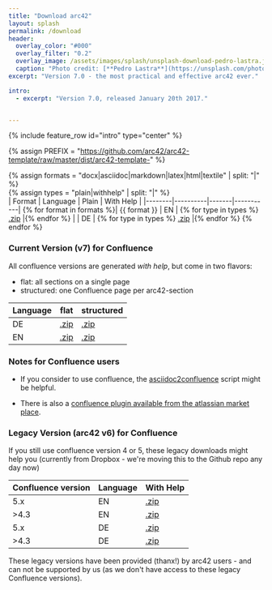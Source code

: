 ```yaml
---
title: "Download arc42"
layout: splash
permalink: /download
header:
  overlay_color: "#000"
  overlay_filter: "0.2"
  overlay_image: /assets/images/splash/unsplash-download-pedro-lastra.jpg
  caption: "Photo credit: [**Pedro Lastra**](https://unsplash.com/photos/5g8dJvtYRYA/)"
excerpt: "Version 7.0 - the most practical and effective arc42 ever."

intro:
  - excerpt: "Version 7.0, released January 20th 2017."


---
```


{% include feature_row id="intro" type="center" %}

{% assign PREFIX = "https://github.com/arc42/arc42-template/raw/master/dist/arc42-template-" %}

{% assign formats = "docx|asciidoc|markdown|latex|html|textile" | split: "|"  %}  
{% assign types = "plain|withhelp" | split: "|"  %}  
| Format | Language | Plain | With Help |
|--------|----------|-------|-----------|
{% for format in formats %}| {{ format }} | EN | {% for type in types %} [.zip]({{PREFIX}}EN-{{type}}-{{format}}.zip) |{% endfor %}
|  | DE | {% for type in types %} [.zip]({{PREFIX}}DE-{{type}}-{{format}}.zip) |{% endfor %}
{% endfor %}

### Current Version (v7) for Confluence
All confluence versions are generated _with help_, but come in
two flavors:


* flat: all sections on a single page
* structured: one Confluence page per arc42-section



| Language | flat | structured |
|----------|------|------------|
| DE | [.zip]({{PREFIX}}DE-withhelp-confluenceFlat.zip) | [.zip]({{PREFIX}}DE-withhelp-confluenceStructured.zip) |
| EN | [.zip]({{PREFIX}}EN-withhelp-confluenceFlat.zip) | [.zip]({{URL_PREFIX}}EN-withhelp-confluenceStructured.zip) |


### Notes for Confluence users

* If you consider to use confluence, the [asciidoc2confluence](https://github.com/rdmueller/asciidoc2confluence) script might be helpful.

* There is also a [confluence plugin available from the atlassian market place](https://marketplace.atlassian.com/plugins/com.networkedassets.plugins.space-blueprint/server/overview).


### Legacy Version (arc42 v6) for Confluence  

If you still use confluence version 4 or 5, these legacy downloads might help you
(currently from Dropbox - we're moving this to the Github repo any day now)

| Confluence version | Language  | With Help |
|--------|-----------|-----------|
|5.x | EN |  [.zip](https://www.dropbox.com/s/yvlkkozpt36rovr/templateEN-V6-confluence-53.xml.zip?dl=0)|
|>4.3 | EN | [.zip](https://www.dropbox.com/s/9ss7s1h24ikyx5d/templateEN-V6-confluence-43.xml.zip?dl=0)|
|5.x | DE | [.zip](https://www.dropbox.com/s/phz6fgdas2p320a/templateDE-V6-confluence-53.xml.zip?dl=0)|
|>4.3 | DE | [.zip](https://www.dropbox.com/s/x7n456bw8i8dl97/templateDE-V6-confluence-43.xml.zip?dl=0) |

These legacy versions have been provided (thanx!) by arc42 users - and can
not be supported by us (as we don't have access to these legacy Confluence versions).
